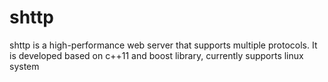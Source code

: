 # shttp
shttp is a high-performance web server that supports multiple protocols. It is developed based on c++11 and boost library, currently supports linux system
